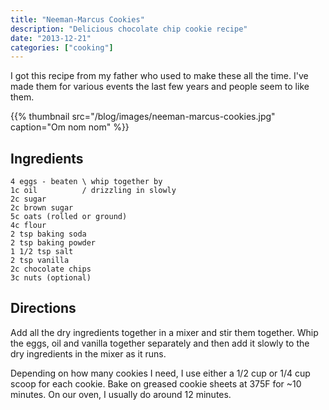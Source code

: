 ```yaml
---
title: "Neeman-Marcus Cookies"
description: "Delicious chocolate chip cookie recipe"
date: "2013-12-21"
categories: ["cooking"]
---
```


I got this recipe from my father who used to make these all the time.
I've made them for various events the last few years and people seem
to like them.

{{% thumbnail src="/blog/images/neeman-marcus-cookies.jpg" caption="Om nom nom" %}}

## Ingredients

``` no-highlight
4 eggs - beaten \ whip together by
1c oil          / drizzling in slowly
2c sugar
2c brown sugar
5c oats (rolled or ground)
4c flour
2 tsp baking soda
2 tsp baking powder
1 1/2 tsp salt
2 tsp vanilla
2c chocolate chips
3c nuts (optional)
```

## Directions

Add all the dry ingredients together in a mixer and stir them
together.  Whip the eggs, oil and vanilla together separately and then
add it slowly to the dry ingredients in the mixer as it runs.

Depending on how many cookies I need, I use either a 1/2 cup or 1/4
cup scoop for each cookie.  Bake on greased cookie sheets at 375F for
~10 minutes.  On our oven, I usually do around 12 minutes.
